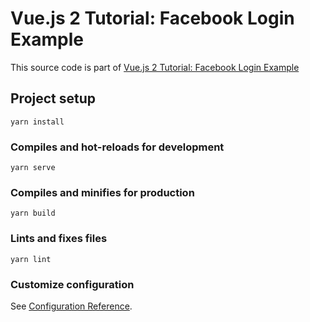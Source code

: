 # Vue.js 2 Tutorial: Facebook Login Example

This source code is part of [Vue.js 2 Tutorial: Facebook Login Example](https://www.djamware.com/post/5dd3573da2ab1b989eba80bf/vuejs-2-tutorial-facebook-login-example)

## Project setup
```
yarn install
```

### Compiles and hot-reloads for development
```
yarn serve
```

### Compiles and minifies for production
```
yarn build
```

### Lints and fixes files
```
yarn lint
```

### Customize configuration
See [Configuration Reference](https://cli.vuejs.org/config/).
